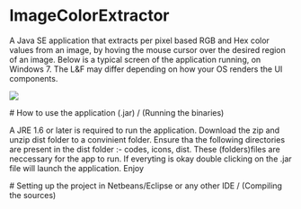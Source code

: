 # ImageColorExtractor
A Java SE application that extracts per pixel based RGB and Hex color values from an image, by hoving the mouse cursor over the desired region of an image.
Below is a typical screen of the application running, on Windows 7. The L&F may differ depending on how your OS renders the UI components.
</p>
<p>
<img src="https://app.box.com/files/0/f/3608685185/1/f_30089679741">

</p>
# How to use the application (.jar) / (Running the binaries)
<p>
A JRE 1.6 or later is required to run the application. Download the zip and unzip dist folder to a convinient folder. Ensure tha the following directories are present in the dist folder :- codes, icons, dist. These (folders)files are  neccessary for the app to run. If everyting is okay double clicking on the .jar file will launch the application. Enjoy
</p>
# Setting up the project in Netbeans/Eclipse or any other IDE / (Compiling the sources)

